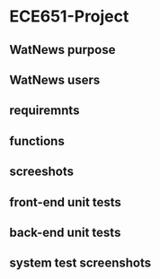 # ECE651-Project
## WatNews purpose

## WatNews users

## requiremnts 

## functions

## screeshots

## front-end unit tests

## back-end unit tests

## system test screenshots


